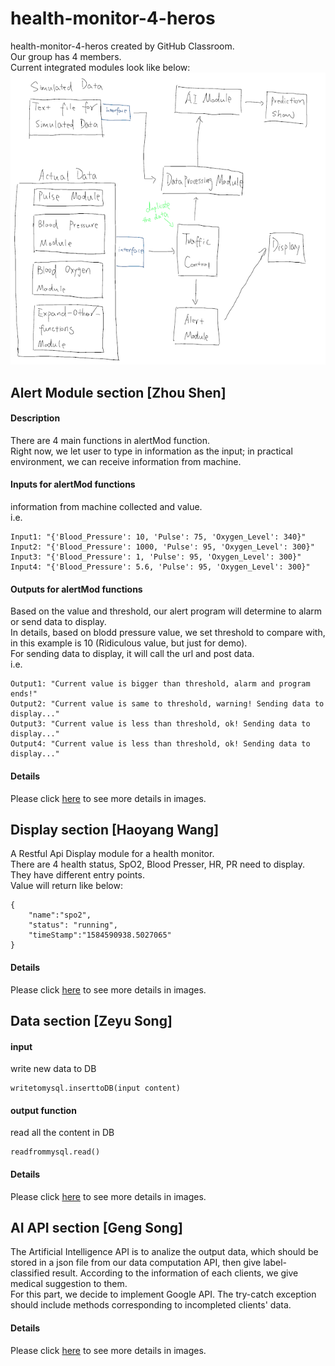 # health-monitor-4-heros
health-monitor-4-heros created by GitHub Classroom.     
Our group has 4 members.    
Current integrated modules look like below:     
![draft](imgs/draftModule.PNG)   

## Alert Module section [Zhou Shen]    
#### Description      
There are 4 main functions in alertMod function.   
Right now, we let user to type in information as the input; in practical environment, we can receive information from machine.    
#### Inputs for alertMod functions    
information from machine collected and value.     
i.e. 
```
Input1: "{'Blood_Pressure': 10, 'Pulse': 75, 'Oxygen_Level': 340}"
Input2: "{'Blood_Pressure': 1000, 'Pulse': 95, 'Oxygen_Level': 300}"
Input3: "{'Blood_Pressure': 1, 'Pulse': 95, 'Oxygen_Level': 300}"
Input4: "{'Blood_Pressure': 5.6, 'Pulse': 95, 'Oxygen_Level': 300}"
```
#### Outputs for alertMod functions     
Based on the value and threshold, our alert program will determine to alarm or send data to display.     
In details, based on blodd pressure value, we set threshold to compare with, in this example is 10 (Ridiculous value, but just for demo).        
For sending data to display, it will call the url and post data.      
i.e.
```
Output1: "Current value is bigger than threshold, alarm and program ends!"
Output2: "Current value is same to threshold, warning! Sending data to display..."
Output3: "Current value is less than threshold, ok! Sending data to display..."
Output4: "Current value is less than threshold, ok! Sending data to display..."
```
#### Details   
Please click [here](https://github.com/BUEC500C1/health-monitor-4-heros/tree/master/AlertModule) to see more details in images.    

## Display section [Haoyang Wang]      
A Restful Api Display module for a health monitor.      
There are 4 health status, SpO2, Blood Presser, HR, PR need to display. They have different entry points.     
Value will return like below:    
```
{
	"name":"spo2",
	"status": "running",
	"timeStamp":"1584590938.5027065"
}
```
#### Details   
Please click [here](https://github.com/BUEC500C1/health-monitor-4-heros/tree/master/Display) to see more details in images.    

## Data section [Zeyu Song]       
#### input
write new data to DB
```
writetomysql.inserttoDB(input content)
```
#### output function
read all the content in DB
```
readfrommysql.read()
```
#### Details   
Please click [here](https://github.com/BUEC500C1/health-monitor-4-heros/tree/master/data) to see more details in images.    

## AI API section [Geng Song]    
The Artificial Intelligence API is to analize the output data, which should be stored in a json file from our data computation API, then give label-classified result. According to the information of each clients, we give medical suggestion to them.     
For this part, we decide to implement Google API. The try-catch exception should include methods corresponding to incompleted clients' data.     
#### Details   
Please click [here](https://github.com/BUEC500C1/health-monitor-4-heros/tree/master/AI%20API) to see more details in images.    

